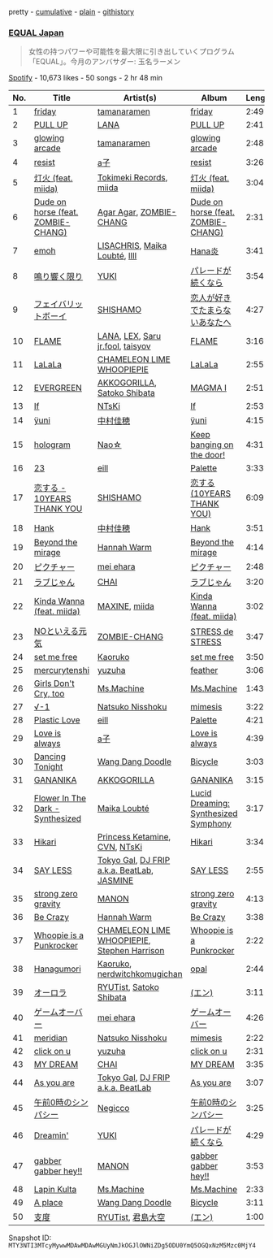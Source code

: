 pretty - [cumulative](/playlists/cumulative/37i9dQZF1DX2K2376Q0zTJ.md) - [plain](/playlists/plain/37i9dQZF1DX2K2376Q0zTJ) - [githistory](https://github.githistory.xyz/mackorone/spotify-playlist-archive/blob/main/playlists/plain/37i9dQZF1DX2K2376Q0zTJ)

### [EQUAL Japan](https://open.spotify.com/playlist/37i9dQZF1DX2K2376Q0zTJ)

> 女性の持つパワーや可能性を最大限に引き出していくプログラム「EQUAL」。今月のアンバサダー:  玉名ラーメン

[Spotify](https://open.spotify.com/user/spotify) - 10,673 likes - 50 songs - 2 hr 48 min

| No. | Title | Artist(s) | Album | Length |
|---|---|---|---|---|
| 1 | [friday](https://open.spotify.com/track/1kElYu8m1PcJ7DTTVv0d2u) | [tamanaramen](https://open.spotify.com/artist/06rauF4YCx0U1NALbqdlE3) | [friday](https://open.spotify.com/album/5aRjH7I1J7EQwyInITKUt2) | 2:49 |
| 2 | [PULL UP](https://open.spotify.com/track/7HVA1EkKQi4zNaYwE17Cvo) | [LANA](https://open.spotify.com/artist/4dEHIhldHT2U8CMQ6nNgDT) | [PULL UP](https://open.spotify.com/album/4bqkpI02r4Qc2BFrJtHOic) | 2:41 |
| 3 | [glowing arcade](https://open.spotify.com/track/4QD3PW1ziWyTbduNcIznEG) | [tamanaramen](https://open.spotify.com/artist/06rauF4YCx0U1NALbqdlE3) | [glowing arcade](https://open.spotify.com/album/5JQaDQbsFfYOO27LqAdJS2) | 2:48 |
| 4 | [resist](https://open.spotify.com/track/6khuTEUHWdsmBP0mq4OPUK) | [a子](https://open.spotify.com/artist/4ckGkK52pqm5j41Voz7lg4) | [resist](https://open.spotify.com/album/5Ra8mfJupN7wOuDJaCAdOi) | 3:26 |
| 5 | [灯火 \(feat\. miida\)](https://open.spotify.com/track/6mtkUqVaMoJBMG86f0RTul) | [Tokimeki Records](https://open.spotify.com/artist/73vrL9RiKlSaQFo2izavC1), [miida](https://open.spotify.com/artist/6ANBWTINO0TqbV5fZMGVLX) | [灯火 \(feat\. miida\)](https://open.spotify.com/album/0QRJ0PwVSFNg6KKla8CMtq) | 3:04 |
| 6 | [Dude on horse \(feat\. ZOMBIE\-CHANG\)](https://open.spotify.com/track/3qN8WkiKM71PdpkNzDNgm3) | [Agar Agar](https://open.spotify.com/artist/5TkylUv5ysSbNoawmn3PBj), [ZOMBIE\-CHANG](https://open.spotify.com/artist/3Wsg07elLUSq6AdkUw1W9U) | [Dude on horse \(feat\. ZOMBIE\-CHANG\)](https://open.spotify.com/album/2uZZaP77XsIkDxjKr9oJ9A) | 2:31 |
| 7 | [emoh](https://open.spotify.com/track/3KzPu0fG8Asq0VInuhpNgo) | [LISACHRIS](https://open.spotify.com/artist/2E738wjchAb3fUOxY3bxMr), [Maika Loubté](https://open.spotify.com/artist/0wMkBz97F3SE4yNz0y2OOz), [lIlI](https://open.spotify.com/artist/3C9jQZpt6PiB9HBAodpZV6) | [Hana炎](https://open.spotify.com/album/4uiFrJYts1Rb9X2Kpczrwm) | 3:41 |
| 8 | [鳴り響く限り](https://open.spotify.com/track/6ApfxHsldodx6KGefA0zqu) | [YUKI](https://open.spotify.com/artist/380DW51qbu5pSP8crFRIII) | [パレードが続くなら](https://open.spotify.com/album/7bUwvfdHUBdgXcMhczN4nJ) | 3:54 |
| 9 | [フェイバリットボーイ](https://open.spotify.com/track/5IMC1pHr0RTrHZdDJLxkPm) | [SHISHAMO](https://open.spotify.com/artist/6MGHit7sV38BhpChZYByFv) | [恋人が好きでたまらないあなたへ](https://open.spotify.com/album/13zAmLWgTphxEmBm5On8l6) | 4:27 |
| 10 | [FLAME](https://open.spotify.com/track/2uTMHATwwqd5AFGtg7EjRM) | [LANA](https://open.spotify.com/artist/4dEHIhldHT2U8CMQ6nNgDT), [LEX](https://open.spotify.com/artist/2KpK4apOMD6evPHoPggSVF), [Saru jr.fool](https://open.spotify.com/artist/7ydxirAQJSZbNHoGJPOrXR), [taisyov](https://open.spotify.com/artist/7GOnq578vzDJDcDCdxwhTf) | [FLAME](https://open.spotify.com/album/7vr3RkXfIuzJ2AHpKLuRSo) | 3:16 |
| 11 | [LaLaLa](https://open.spotify.com/track/59VPazsRoE7d68T5QkZv7d) | [CHAMELEON LIME WHOOPIEPIE](https://open.spotify.com/artist/1uP5mPkWII7Tcxp7xtqPmj) | [LaLaLa](https://open.spotify.com/album/2gh7VrfBwWqtcGGQFXa3mL) | 2:55 |
| 12 | [EVERGREEN](https://open.spotify.com/track/76WNWeuxuVdELZ7HZtgkza) | [AKKOGORILLA](https://open.spotify.com/artist/7hAHFeP5IiecsxxczqKt0U), [Satoko Shibata](https://open.spotify.com/artist/4RaaBbyl7DzAmfkjGiyUGU) | [MAGMA I](https://open.spotify.com/album/2baqB10VVdF25aG9j9DaHq) | 2:51 |
| 13 | [If](https://open.spotify.com/track/42giHq6f5YD54B11cEXOHg) | [NTsKi](https://open.spotify.com/artist/3eLVeLajDwJ1eFA1MTuiD9) | [If](https://open.spotify.com/album/54pITrmUfr4TLftABZrML1) | 2:53 |
| 14 | [ÿuni](https://open.spotify.com/track/4vvD5OUJZaMThV6X5CvjIS) | [中村佳穂](https://open.spotify.com/artist/0illCOhPkFBykngmCWos6u) | [ÿuni](https://open.spotify.com/album/39r3Q8TGK1I0yXou6dXSIU) | 4:15 |
| 15 | [hologram](https://open.spotify.com/track/4RPhDA0caf8PWbSOidnozh) | [Nao☆](https://open.spotify.com/artist/4l3RPSnpTQowMlWZe34WBh) | [Keep banging on the door!](https://open.spotify.com/album/1Ysez1mYAf5YqKzpwxkjBz) | 4:31 |
| 16 | [23](https://open.spotify.com/track/38cpw45jgypdBIlD418fvB) | [eill](https://open.spotify.com/artist/3AiES4wyTOfJvNgqz9baDn) | [Palette](https://open.spotify.com/album/5P6FOSW5vOyPue3gharY5S) | 3:33 |
| 17 | [恋する \- 10YEARS THANK YOU](https://open.spotify.com/track/0vbLzWi64zpd3bEHaETY9D) | [SHISHAMO](https://open.spotify.com/artist/6MGHit7sV38BhpChZYByFv) | [恋する \(10YEARS THANK YOU\)](https://open.spotify.com/album/5xJYHjTq2m8BkRvi5JDBgo) | 6:09 |
| 18 | [Hank](https://open.spotify.com/track/2goChbIPuZYwE4AweOXNKd) | [中村佳穂](https://open.spotify.com/artist/0illCOhPkFBykngmCWos6u) | [Hank](https://open.spotify.com/album/5VHwR3xLFQL745q58qE5s8) | 3:51 |
| 19 | [Beyond the mirage](https://open.spotify.com/track/5qmD8to3Qoajb9WBCXtvFf) | [Hannah Warm](https://open.spotify.com/artist/3NpwE88TR2nUKcmg87MeL7) | [Beyond the mirage](https://open.spotify.com/album/72Ij6AYsePnNuOBAwmBauM) | 4:14 |
| 20 | [ピクチャー](https://open.spotify.com/track/302U8EHJsUBooB2vGvkl9y) | [mei ehara](https://open.spotify.com/artist/7501C4PyvqS1BWbmrYq3LF) | [ピクチャー](https://open.spotify.com/album/0SS8mbJNuXQRVtU43SegtB) | 2:48 |
| 21 | [ラブじゃん](https://open.spotify.com/track/2vnWduAon47Ra9Th9dCAuY) | [CHAI](https://open.spotify.com/artist/0NZsNnETGPWLKJj2Y0vpBx) | [ラブじゃん](https://open.spotify.com/album/6pTeKfeTsyxknsyH4YrpSF) | 3:20 |
| 22 | [Kinda Wanna \(feat\. miida\)](https://open.spotify.com/track/1yPAY9JyZDLj9DGTNil3LH) | [MAXINE](https://open.spotify.com/artist/5dtGl462189xrrzzNRGRnz), [miida](https://open.spotify.com/artist/6ANBWTINO0TqbV5fZMGVLX) | [Kinda Wanna \(feat\. miida\)](https://open.spotify.com/album/41IrXm4kCiDqfRbCmcfFxz) | 3:02 |
| 23 | [NOといえる元気](https://open.spotify.com/track/0MuPIfr6qhN8XGoCFcA9mh) | [ZOMBIE\-CHANG](https://open.spotify.com/artist/3Wsg07elLUSq6AdkUw1W9U) | [STRESS de STRESS](https://open.spotify.com/album/42qYUI4pdmSlrZg6Cofsty) | 3:47 |
| 24 | [set me free](https://open.spotify.com/track/1RMNsdSWzCivT5Db9afYuM) | [Kaoruko](https://open.spotify.com/artist/4p8Qi7wNCoyMNEF7dX8qUl) | [set me free](https://open.spotify.com/album/4QbwpyNyVJErLqLSLFxsmQ) | 3:50 |
| 25 | [mercurytenshi](https://open.spotify.com/track/1G1sjL9bSTOEyTGBCPJmvO) | [yuzuha](https://open.spotify.com/artist/1E1ZQGewEUYhLSd3hvreon) | [feather](https://open.spotify.com/album/0OrHQZHemDJ4Wvyo6S3G9d) | 3:06 |
| 26 | [Girls Don't Cry, too](https://open.spotify.com/track/36AVK0sMRECrwa8t7KH788) | [Ms.Machine](https://open.spotify.com/artist/1yQ3avKs2mL4Qjd1nakH3z) | [Ms.Machine](https://open.spotify.com/album/6751FqqoDIMJ7286GgGBtP) | 1:43 |
| 27 | [√\-1](https://open.spotify.com/track/6ayT5Qj7tVFRiEYAogCAJc) | [Natsuko Nisshoku](https://open.spotify.com/artist/4GnFg9D7Ds99UI0r5t9PZK) | [mimesis](https://open.spotify.com/album/1rphqipCQgeiQo0cpNMGrb) | 3:22 |
| 28 | [Plastic Love](https://open.spotify.com/track/36xu6kwnOR7jb1XA2coeBF) | [eill](https://open.spotify.com/artist/3AiES4wyTOfJvNgqz9baDn) | [Palette](https://open.spotify.com/album/5P6FOSW5vOyPue3gharY5S) | 4:21 |
| 29 | [Love is always](https://open.spotify.com/track/5mWFPBsJLGSt9LJjULiqKE) | [a子](https://open.spotify.com/artist/4ckGkK52pqm5j41Voz7lg4) | [Love is always](https://open.spotify.com/album/4txs319mQ4SGQMJo4DujYt) | 4:39 |
| 30 | [Dancing Tonight](https://open.spotify.com/track/7mfyQdEnCvEzaVIRkTq49O) | [Wang Dang Doodle](https://open.spotify.com/artist/5OWQWpSRACBuLtPRFPdfq1) | [Bicycle](https://open.spotify.com/album/1Y9QrYdLxPaFZIWQWDx33s) | 3:03 |
| 31 | [GANANIKA](https://open.spotify.com/track/5VGslDcbunMcITNpdt8VGY) | [AKKOGORILLA](https://open.spotify.com/artist/7hAHFeP5IiecsxxczqKt0U) | [GANANIKA](https://open.spotify.com/album/7c9L6pZZxpWYYW19Um95Ul) | 3:15 |
| 32 | [Flower In The Dark \- Synthesized](https://open.spotify.com/track/2CwCFiP0e7pMifbg8LwYkr) | [Maika Loubté](https://open.spotify.com/artist/0wMkBz97F3SE4yNz0y2OOz) | [Lucid Dreaming: Synthesized Symphony](https://open.spotify.com/album/0G4dt3QAptKXnpru2yEioj) | 3:17 |
| 33 | [Hikari](https://open.spotify.com/track/2FA1QEFGkhIXXPj6OnoP53) | [Princess Ketamine](https://open.spotify.com/artist/2VRJCeIzOtfUI3mZnEmfqy), [CVN](https://open.spotify.com/artist/19W7Iq71CaCJpLRiYp55rr), [NTsKi](https://open.spotify.com/artist/3eLVeLajDwJ1eFA1MTuiD9) | [Hikari](https://open.spotify.com/album/5vYseIVfkkBnBXj9nbdyU7) | 3:34 |
| 34 | [SAY LESS](https://open.spotify.com/track/7HfhpWNWj7LsnZr5NH4CgL) | [Tokyo Gal](https://open.spotify.com/artist/4Og0GstkKZkmI5BkkntBwX), [DJ FRIP a.k.a\. BeatLab](https://open.spotify.com/artist/5nkZFBzkGZpfRxnWFZGtk7), [JASMINE](https://open.spotify.com/artist/76sRRqpyFhBYjdimBWjmfg) | [SAY LESS](https://open.spotify.com/album/3uD3JRNLEcAfsqsAYGEWTc) | 2:55 |
| 35 | [strong zero gravity](https://open.spotify.com/track/701I1Uyx6gLciKwRfuhSJR) | [MANON](https://open.spotify.com/artist/5RtQtz37rszKUaMg1GeUl3) | [strong zero gravity](https://open.spotify.com/album/7dv9fz7OJTyH5UpwvIkzLy) | 4:13 |
| 36 | [Be Crazy](https://open.spotify.com/track/71hhGpg2px2f2UqwjgpSIi) | [Hannah Warm](https://open.spotify.com/artist/3NpwE88TR2nUKcmg87MeL7) | [Be Crazy](https://open.spotify.com/album/3GvfYLhm1o2sxtJJF5TD96) | 3:38 |
| 37 | [Whoopie is a Punkrocker](https://open.spotify.com/track/4NkzsLZjO02SDiWEd6afuo) | [CHAMELEON LIME WHOOPIEPIE](https://open.spotify.com/artist/1uP5mPkWII7Tcxp7xtqPmj), [Stephen Harrison](https://open.spotify.com/artist/366dKk1Th87zx5H1xXnXAH) | [Whoopie is a Punkrocker](https://open.spotify.com/album/4b3o9025OYso4WFmwwqzQh) | 2:22 |
| 38 | [Hanagumori](https://open.spotify.com/track/0mKqG2ho02jbIZXKZ1ByxD) | [Kaoruko](https://open.spotify.com/artist/4p8Qi7wNCoyMNEF7dX8qUl), [nerdwitchkomugichan](https://open.spotify.com/artist/14H13IeU3r4x1nJ7ADdI2b) | [opal](https://open.spotify.com/album/4PDInS0xBqDBG8OiBt9l2y) | 2:44 |
| 39 | [オーロラ](https://open.spotify.com/track/0F9vrx9OvvCpS9kRvPuB1L) | [RYUTist](https://open.spotify.com/artist/4BSpF4yQWrGiYdxNsLRdX1), [Satoko Shibata](https://open.spotify.com/artist/4RaaBbyl7DzAmfkjGiyUGU) | [\(エン\)](https://open.spotify.com/album/3fqh0iDJYo5w2fM8kSyrGm) | 3:11 |
| 40 | [ゲームオーバー](https://open.spotify.com/track/7wX4lU05mPcLejQXPhh4Gk) | [mei ehara](https://open.spotify.com/artist/7501C4PyvqS1BWbmrYq3LF) | [ゲームオーバー](https://open.spotify.com/album/1W2ALpoA6PjU52mkFj2JwS) | 4:26 |
| 41 | [meridian](https://open.spotify.com/track/4Pg9Ln05cXaUKaghO9gmo4) | [Natsuko Nisshoku](https://open.spotify.com/artist/4GnFg9D7Ds99UI0r5t9PZK) | [mimesis](https://open.spotify.com/album/1rphqipCQgeiQo0cpNMGrb) | 2:22 |
| 42 | [click on u](https://open.spotify.com/track/7c2tGDD8w1X9ESzFSaiUa8) | [yuzuha](https://open.spotify.com/artist/1E1ZQGewEUYhLSd3hvreon) | [click on u](https://open.spotify.com/album/240xr5ADvqSqce6Fezt8uv) | 2:31 |
| 43 | [MY DREAM](https://open.spotify.com/track/3Ai9IjVhRy5eMWFQ3luIG6) | [CHAI](https://open.spotify.com/artist/0NZsNnETGPWLKJj2Y0vpBx) | [MY DREAM](https://open.spotify.com/album/2wrsym38hvB4Wp9BYkCQxS) | 3:35 |
| 44 | [As you are](https://open.spotify.com/track/4h6WxofpPYdffSul9zgh5I) | [Tokyo Gal](https://open.spotify.com/artist/4Og0GstkKZkmI5BkkntBwX), [DJ FRIP a.k.a\. BeatLab](https://open.spotify.com/artist/5nkZFBzkGZpfRxnWFZGtk7) | [As you are](https://open.spotify.com/album/7lizwS91vA2vdPKGEZWTx1) | 3:07 |
| 45 | [午前0時のシンパシー](https://open.spotify.com/track/18kLC7awCOvo46wq596QQ4) | [Negicco](https://open.spotify.com/artist/4PoAqzGXLjpuYMmTRv24q6) | [午前0時のシンパシー](https://open.spotify.com/album/6xIow6mW08ahxPy0bZ2pRY) | 3:25 |
| 46 | [Dreamin'](https://open.spotify.com/track/10WraFpY8iNurYHAwZAvvb) | [YUKI](https://open.spotify.com/artist/380DW51qbu5pSP8crFRIII) | [パレードが続くなら](https://open.spotify.com/album/7bUwvfdHUBdgXcMhczN4nJ) | 4:29 |
| 47 | [gabber gabber hey!!](https://open.spotify.com/track/1BtLikOXSYVcbYRVuYUJYR) | [MANON](https://open.spotify.com/artist/5RtQtz37rszKUaMg1GeUl3) | [gabber gabber hey!!](https://open.spotify.com/album/65KUQipvIO5FeNotMP6HBO) | 3:53 |
| 48 | [Lapin Kulta](https://open.spotify.com/track/75beCB2TX2nsRB0DOogDlL) | [Ms.Machine](https://open.spotify.com/artist/1yQ3avKs2mL4Qjd1nakH3z) | [Ms.Machine](https://open.spotify.com/album/6751FqqoDIMJ7286GgGBtP) | 2:33 |
| 49 | [A place](https://open.spotify.com/track/3DX4j1k25kYNSfIEz7XWya) | [Wang Dang Doodle](https://open.spotify.com/artist/5OWQWpSRACBuLtPRFPdfq1) | [Bicycle](https://open.spotify.com/album/1Y9QrYdLxPaFZIWQWDx33s) | 3:11 |
| 50 | [支度](https://open.spotify.com/track/16Oi71zRHNLNARlmouIY16) | [RYUTist](https://open.spotify.com/artist/4BSpF4yQWrGiYdxNsLRdX1), [君島大空](https://open.spotify.com/artist/5rjahCZtY8h4y2EHCnpgtQ) | [\(エン\)](https://open.spotify.com/album/3fqh0iDJYo5w2fM8kSyrGm) | 1:00 |

Snapshot ID: `MTY3NTI3MTcyMywwMDAwMDAwMGUyNmJkOGJlOWNiZDg5ODU0YmQ5OGQxNzM5Mzc0MjY4`
